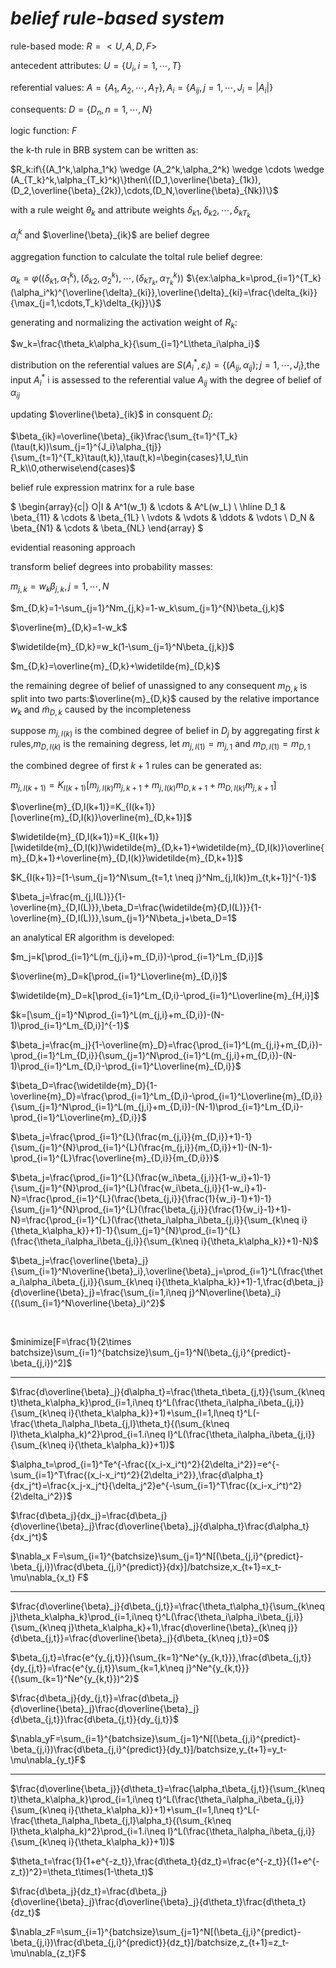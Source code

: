 # _belief rule-based system_

rule-based mode: $R=<U,A,D,F>$

antecedent attributes: $U=\{U_i,i=1,\cdots,T\}$  

referential values: $A=\{A_1,A_2,\cdots,A_T\},A_i=\{A_{ij},j=1,\cdots,J_i=|A_i|\}$

consequents: $D=\{D_n,n=1,\cdots,N\}$

logic function: $F$

the k-th rule in BRB system can be written as:

$R_k:if\{(A_1^k,\alpha_1^k) \wedge (A_2^k,\alpha_2^k) \wedge \cdots \wedge (A_{T_k}^k,\alpha_{T_k}^k)\}then\{(D_1,\overline{\beta}_{1k}),(D_2,\overline{\beta}_{2k}),\cdots,(D_N,\overline{\beta}_{Nk})\}$

with a rule weight $\theta_k$
and attribute weights $\delta_{k1},\delta_{k2},\cdots,\delta_{kT_k}$

$\alpha_i^k$ and $\overline{\beta}_{ik}$ are belief degree

aggregation function to calculate the toltal rule belief degree:

$\alpha_k=\varphi((\delta_{k1},\alpha_1^k),(\delta_{k2},\alpha_2^k),\cdots,(\delta_{kT_k},\alpha_{T_k}^k))$
$\{ex:\alpha_k=\prod_{i=1}^{T_k}(\alpha_i^k)^{\overline{\delta}_{ki}},\overline{\delta}_{ki}=\frac{\delta_{ki}}{\max_{j=1,\cdots,T_k}\delta_{kj}}\}$

generating and normalizing the activation weight of $R_k$:

$w_k=\frac{\theta_k\alpha_k}{\sum_{i=1}^L\theta_i\alpha_i}$

distribution on the referential values are $S(A_i^*,\varepsilon_i)=\{(A_{ij},\alpha_{ij});j=1,\cdots,J_i\}$,the input $A_i^*$
i is assessed to the referential value
$A_{ij}$ with the degree of belief of $\alpha_{ij}$

updating $\overline{\beta}_{ik}$ in consquent $D_i$:

$\beta_{ik}=\overline{\beta}_{ik}\frac{\sum_{t=1}^{T_k}(\tau(t,k))\sum_{j=1}^{J_i}\alpha_{tj}}{\sum_{t=1}^{T_k}\tau(t,k)},\tau(t,k)=\begin{cases}1,U_t\in R_k\\0,otherwise\end{cases}$

belief rule expression matrinx for a rule base

$
\begin{array}{c|}
O|I & A^1(w_1) & \cdots & A^L(w_L) \\
\hline
D_1 & \beta_{11} & \cdots & \beta_{1L} \\
\vdots & \vdots & \ddots & \vdots \\
D_N & \beta_{N1} & \cdots & \beta_{NL}
\end{array}
$

evidential reasoning approach

transform belief degrees into probability masses:

$m_{j,k}=w_k\beta_{j,k},j=1,\cdots,N$

$m_{D,k}=1-\sum_{j=1}^Nm_{j,k}=1-w_k\sum_{j=1}^{N}\beta_{j,k}$

$\overline{m}_{D,k}=1-w_k$

$\widetilde{m}_{D,k}=w_k(1-\sum_{j=1}^N\beta_{j,k})$

$m_{D,k}=\overline{m}_{D,k}+\widetilde{m}_{D,k}$

the remaining degree of belief of unassigned to any consequent $m_{D,k}$ is split into two parts:$\overline{m}_{D,k}$ caused by the relative importance $w_k$ and $\widetilde{m}_{D,k}$ caused by the incompleteness

suppose $m_{j,I(k)}$ is the combined degree of belief in $D_j$ by aggregating first $k$ rules,$m_{D,I(k)}$ is the remaining degress, let $m_{j,I(1)}=m_{j,1}$ and $m_{D,I(1)}=m_{D,1}$

the combined degree of first $k+1$ rules can be generated as:

$m_{j,I(k+1)}=K_{I(k+1)}[m_{j,I(k)}m_{j,k+1}+m_{j,I(k)}m_{D,k+1}+m_{D,I(k)}m_{j,k+1}]$

$\overline{m}_{D,I(k+1)}=K_{I(k+1)}[\overline{m}_{D,I(k)}\overline{m}_{D,k+1}]$

$\widetilde{m}_{D,I(k+1)}=K_{I(k+1)}[\widetilde{m}_{D,I(k)}\widetilde{m}_{D,k+1}+\widetilde{m}_{D,I(k)}\overline{m}_{D,k+1}+\overline{m}_{D,I(k)}\widetilde{m}_{D,k+1}]$

$K_{I(k+1)}=[1-\sum_{j=1}^N\sum_{t=1,t \neq j}^Nm_{j,I(k)}m_{t,k+1}]^{-1}$

$\beta_j=\frac{m_{j,I(L)}}{1-\overline{m}_{D,I(L)}},\beta_D=\frac{\widetilde{m}{D,I(L)}}{1-\overline{m}_{D,I(L)}},\sum_{j=1}^N\beta_j+\beta_D=1$

an analytical ER algorithm is developed:

$m_j=k[\prod_{i=1}^L(m_{j,i}+m_{D,i})-\prod_{i=1}^Lm_{D,i}]$

$\overline{m}_D=k[\prod_{i=1}^L\overline{m}_{D,i}]$

$\widetilde{m}_D=k[\prod_{i=1}^Lm_{D,i}-\prod_{i=1}^L\overline{m}_{H,i}]$

$k=[\sum_{j=1}^N\prod_{i=1}^L(m_{j,i}+m_{D,i})-(N-1)\prod_{i=1}^Lm_{D,i}]^{-1}$

$\beta_j=\frac{m_j}{1-\overline{m}_D}=\frac{\prod_{i=1}^L(m_{j,i}+m_{D,i})-\prod_{i=1}^Lm_{D,i}}{\sum_{j=1}^N\prod_{i=1}^L(m_{j,i}+m_{D,i})-(N-1)\prod_{i=1}^Lm_{D,i}-\prod_{i=1}^L\overline{m}_{D,i}}$

$\beta_D=\frac{\widetilde{m}_D}{1-\overline{m}_D}=\frac{\prod_{i=1}^Lm_{D,i}-\prod_{i=1}^L\overline{m}_{D,i}}{\sum_{j=1}^N\prod_{i=1}^L(m_{j,i}+m_{D,i})-(N-1)\prod_{i=1}^Lm_{D,i}-\prod_{i=1}^L\overline{m}_{D,i}}$

$\beta_j=\frac{\prod_{i=1}^{L}(\frac{m_{j,i}}{m_{D,i}}+1)-1}{\sum_{j=1}^{N}\prod_{i=1}^{L}(\frac{m_{j,i}}{m_{D,i}}+1)-(N-1)-\prod_{i=1}^{L}\frac{\overline{m}_{D,i}}{m_{D,i}}}$

$\beta_j=\frac{\prod_{i=1}^{L}(\frac{w_i\beta_{j,i}}{1-w_i}+1)-1}{\sum_{j=1}^{N}\prod_{i=1}^{L}(\frac{w_i\beta_{j,i}}{1-w_i}+1)-N}=\frac{\prod_{i=1}^{L}(\frac{\beta_{j,i}}{\frac{1}{w_i}-1}+1)-1}{\sum_{j=1}^{N}\prod_{i=1}^{L}(\frac{\beta_{j,i}}{\frac{1}{w_i}-1}+1)-N}=\frac{\prod_{i=1}^{L}(\frac{\theta_i\alpha_i\beta_{j,i}}{\sum_{k\neq i}{\theta_k\alpha_k}}+1)-1}{\sum_{j=1}^{N}\prod_{i=1}^{L}(\frac{\theta_i\alpha_i\beta_{j,i}}{\sum_{k\neq i}{\theta_k\alpha_k}}+1)-N}$

$\beta_j=\frac{\overline{\beta}_j}{\sum_{i=1}^N\overline{\beta}_i},\overline{\beta}_j=\prod_{i=1}^L(\frac{\theta_i\alpha_i\beta_{j,i}}{\sum_{k\neq i}{\theta_k\alpha_k}}+1)-1,\frac{d\beta_j}{d\overline{\beta}_j}=\frac{\sum_{i=1,i\neq j}^N\overline{\beta}_i}{(\sum_{i=1}^N\overline{\beta}_i)^2}$

&nbsp;

$minimize[F=\frac{1}{2\times batchsize}\sum_{i=1}^{batchsize}\sum_{j=1}^N(\beta_{j,i}^{predict}-\beta_{j,i})^2]$
___

$\frac{d\overline{\beta}_j}{d\alpha_t}=\frac{\theta_t\beta_{j,t}}{\sum_{k\neq t}\theta_k\alpha_k}\prod_{i=1,i\neq t}^L(\frac{\theta_i\alpha_i\beta_{j,i}}{\sum_{k\neq i}{\theta_k\alpha_k}}+1)+\sum_{l=1,l\neq t}^L(-\frac{\theta_l\alpha_l\beta_{j,l}\theta_t}{(\sum_{k\neq l}\theta_k\alpha_k)^2}\prod_{i=1.i\neq l}^L(\frac{\theta_i\alpha_i\beta_{j,i}}{\sum_{k\neq i}{\theta_k\alpha_k}}+1))$

$\alpha_t=\prod_{i=1}^Te^{-\frac{(x_i-x_i^t)^2}{2\delta_i^2}}=e^{-\sum_{i=1}^T\frac{(x_i-x_i^t)^2}{2\delta_i^2}},\frac{d\alpha_t}{dx_j^t}=\frac{x_j-x_j^t}{\delta_j^2}e^{-\sum_{i=1}^T\frac{(x_i-x_i^t)^2}{2\delta_i^2}}$

$\frac{d\beta_j}{dx_j}=\frac{d\beta_j}{d\overline{\beta}_j}\frac{d\overline{\beta}_j}{d\alpha_t}\frac{d\alpha_t}{dx_j^t}$

$\nabla_x F=\sum_{i=1}^{batchsize}\sum_{j=1}^N[(\beta_{j,i}^{predict}-\beta_{j,i})\frac{d\beta_{j,i}^{predict}}{dx}]/batchsize,x_{t+1}=x_t-\mu\nabla_{x_t} F$

___

$\frac{d\overline{\beta}_j}{d\beta_{j,t}}=\frac{\theta_t\alpha_t}{\sum_{k\neq j}\theta_k\alpha_k}\prod_{i=1,i\neq t}^L(\frac{\theta_i\alpha_i\beta_{j,i}}{\sum_{k\neq j}\theta_k\alpha_k}+1),\frac{d\overline{\beta}_{k\neq j}}{d\beta_{j,t}}=\frac{d\overline{\beta}_j}{d\beta_{k\neq j,t}}=0$

$\beta_{j,t}=\frac{e^{y_{j,t}}}{\sum_{k=1}^Ne^{y_{k,t}}},\frac{d\beta_{j,t}}{dy_{j,t}}=\frac{e^{y_{j,t}}\sum_{k=1,k\neq j}^Ne^{y_{k,t}}}{(\sum_{k=1}^Ne^{y_{k,t}})^2}$

$\frac{d\beta_j}{dy_{j,t}}=\frac{d\beta_j}{d\overline{\beta}_j}\frac{d\overline{\beta}_j}{d\beta_{j,t}}\frac{d\beta_{j,t}}{dy_{j,t}}$

$\nabla_yF=\sum_{i=1}^{batchsize}\sum_{j=1}^N[(\beta_{j,i}^{predict}-\beta_{j,i})\frac{d\beta_{j,i}^{predict}}{dy_t}]/batchsize,y_{t+1}=y_t-\mu\nabla_{y_t}F$

___


$\frac{d\overline{\beta_j}}{d\theta_t}=\frac{\alpha_t\beta_{j,t}}{\sum_{k\neq t}\theta_k\alpha_k}\prod_{i=1,i\neq t}^L(\frac{\theta_i\alpha_i\beta_{j,i}}{\sum_{k\neq i}{\theta_k\alpha_k}}+1)+\sum_{l=1,l\neq t}^L(-\frac{\theta_l\alpha_l\beta_{j,l}\alpha_t}{(\sum_{k\neq l}\theta_k\alpha_k)^2}\prod_{i=1.i\neq l}^L(\frac{\theta_i\alpha_i\beta_{j,i}}{\sum_{k\neq i}{\theta_k\alpha_k}}+1))$

$\theta_t=\frac{1}{1+e^{-z_t}},\frac{d\theta_t}{dz_t}=\frac{e^{-z_t}}{(1+e^{-z_t})^2}=\theta_t\times(1-\theta_t)$

$\frac{d\beta_j}{dz_t}=\frac{d\beta_j}{d\overline{\beta}_j}\frac{d\overline{\beta}_j}{d\theta_t}\frac{d\theta_t}{dz_t}$

$\nabla_zF=\sum_{i=1}^{batchsize}\sum_{j=1}^N[(\beta_{j,i}^{predict}-\beta_{j,i})\frac{d\beta_{j,i}^{predict}}{dz_t}]/batchsize,z_{t+1}=z_t-\mu\nabla_{z_t}F$